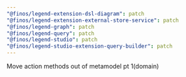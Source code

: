 ```yaml
---
"@finos/legend-extension-dsl-diagram": patch
"@finos/legend-extension-external-store-service": patch
"@finos/legend-graph": patch
"@finos/legend-query": patch
"@finos/legend-studio": patch
"@finos/legend-studio-extension-query-builder": patch
---
```


Move action methods out of metamodel pt 1(domain)